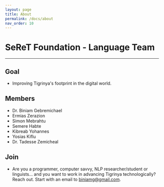 ```yaml
---
layout: page
title: About
permalink: /docs/about
nav_order: 10
---
```

# SeReT Foundation - Language Team
---
## Goal
- Improving Tigrinya's footprint in the digital world.

## Members
- Dr. Biniam Gebremichael
- Ermias Zerazion
- Simon Mebrahtu
- Semere Habte
- Kibreab Yohannes
- Yosias Kiflu
- Dr. Tadesse Zemicheal

## Join
- Are you a programmer, computer savvy, NLP researcher/student or linguists... and you want to work in advancing Tigrinya technologically?
Reach out. Start with an email to biniamg@gmail.com.
